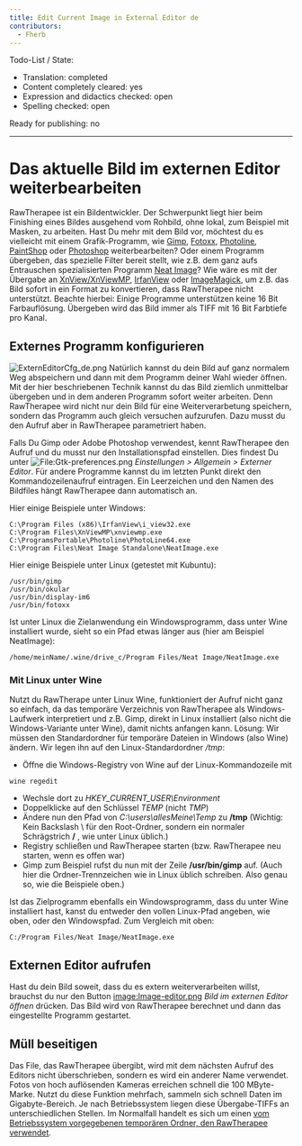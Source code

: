 ```yaml
---
title: Edit Current Image in External Editor de
contributors:
  - Fherb
---
```


Todo-List / State:

- Translation: completed
- Content completely cleared: yes
- Expression and didactics checked: open
- Spelling checked: open

Ready for publishing: no

------------------------------------------------------------------------

# Das aktuelle Bild im externen Editor weiterbearbeiten

RawTherapee ist ein Bildentwickler. Der Schwerpunkt liegt hier beim
Finishing eines Bildes ausgehend vom Rohbild, ohne lokal, zum Beispiel
mit Masken, zu arbeiten. Hast Du mehr mit dem Bild vor, möchtest du es
vielleicht mit einem Grafik-Programm, wie [Gimp](http://www.gimp.org),
[Fotoxx](http://kornelix.net/fotoxx/fotoxx.html),
[Photoline](http://www.pl32.de),
[PaintShop](http://www.paintshoppro.com) oder
[Photoshop](http://de.wikipedia.org/wiki/Adobe_Photoshop)
weiterbearbeiten? Oder einem Programm übergeben, das spezielle Filter
bereit stellt, wie z.B. dem ganz aufs Entrauschen spezialisierten
Programm [Neat Image](http://ni.neatvideo.com)? Wie wäre es mit der
Übergabe an [XnView/XnViewMP](http://www.xnview.com/de/xnviewmp),
[IrfanView](http://http://www.irfanview.de/) oder
[ImageMagick](http://www.imagemagick.org/script/index.php), um z.B. das
Bild sofort in ein Format zu konvertieren, dass RawTherapee nicht
unterstützt. Beachte hierbei: Einige Programme unterstützen keine 16 Bit
Farbauflösung. Übergeben wird das Bild immer als TIFF mit 16 Bit
Farbtiefe pro Kanal.

## Externes Programm konfigurieren

![](ExternEditorCfg_de.png "ExternEditorCfg_de.png") Natürlich kannst du
dein Bild auf ganz normalem Weg abspeichern und dann mit dem Programm
deiner Wahl wieder öffnen. Mit der hier beschriebenen Technik kannst du
das Bild ziemlich unmittelbar übergeben und in dem anderen Programm
sofort weiter arbeiten. Denn RawTherapee wird nicht nur dein Bild für
eine Weiterverarbetung speichern, sondern das Programm auch gleich
versuchen aufzurufen. Dazu musst du den Aufruf aber in RawTherapee
parametriert haben.

Falls Du Gimp oder Adobe Photoshop verwendest, kennt RawTherapee den
Aufruf und du musst nur den Installationspfad einstellen. Dies findest
Du unter
![<File:Gtk-preferences.png>](Gtk-preferences.png "File:Gtk-preferences.png")
*Einstellungen \> Allgemein \> Externer Editor*. Für andere Programme
kannst du im letzten Punkt direkt den Kommandozeilenaufruf eintragen.
Ein Leerzeichen und den Namen des Bildfiles hängt RawTherapee dann
automatisch an.

Hier einige Beispiele unter Windows:

`C:\Program Files (x86)\IrfanView\i_view32.exe`  
`C:\Program Files\XnViewMP\xnviewmp.exe`  
`C:\ProgramsPortable\Photoline\PhotoLine64.exe`  
`C:\Program Files\Neat Image Standalone\NeatImage.exe`

Hier einige Beispiele unter Linux (getestet mit Kubuntu):

`/usr/bin/gimp`  
`/usr/bin/okular`  
`/usr/bin/display-im6`  
`/usr/bin/fotoxx`

Ist unter Linux die Zielanwendung ein Windowsprogramm, dass unter Wine
installiert wurde, sieht so ein Pfad etwas länger aus (hier am Beispiel
NeatImage):

`/home/meinName/.wine/drive_c/Program Files/Neat Image/NeatImage.exe`

### Mit Linux unter Wine

Nutzt du RawTherape unter Linux Wine, funktioniert der Aufruf nicht ganz
so einfach, da das temporäre Verzeichnis von RawTherapee als
Windows-Laufwerk interpretiert und z.B. Gimp, direkt in Linux
installiert (also nicht die Windows-Variante unter Wine), damit nichts
anfangen kann. Lösung: Wir müssen den Standardordner für temporäre
Dateien in Windows (also Wine) ändern. Wir legen ihn auf den
Linux-Standardordner */tmp*:

- Öffne die Windows-Registry von Wine auf der Linux-Kommandozeile mit

`wine regedit`

- Wechsle dort zu *HKEY_CURRENT_USER\Environment*
- Doppelklicke auf den Schlüssel *TEMP* (nicht *TMP*)
- Ändere nun den Pfad von *C:\users\allesMeine\Temp* zu **/tmp**
  (Wichtig: Kein Backslash \\ für den Root-Ordner, sondern ein normaler
  Schrägstrich **/** , wie unter Linux üblich.)
- Registry schließen und RawTherapee starten (bzw. RawTherapee neu
  starten, wenn es offen war)
- Gimp zum Beispiel rufst du nun mit der Zeile **/usr/bin/gimp** auf.
  (Auch hier die Ordner-Trennzeichen wie in Linux üblich schreiben. Also
  genau so, wie die Beispiele oben.)

Ist das Zielprogramm ebenfalls ein Windowsprogramm, dass du unter Wine
installiert hast, kanst du entweder den vollen Linux-Pfad angeben, wie
oben, oder den Windowspfad. Zum Vergleich mit oben:

`C:/Program Files/Neat Image/NeatImage.exe`

## Externen Editor aufrufen

Hast du dein Bild soweit, dass du es extern weiterverarbeiten willst,
brauchst du nur den Button
[image:Image-editor.png](image:Image-editor.png.md) *Bild im
externen Editor öffnen* drücken. Das Bild wird von RawTherapee berechnet
und dann das eingestellte Programm gestartet.

## Müll beseitigen

Das File, das RawTherapee übergibt, wird mit dem nächsten Aufruf des
Editors nicht überschrieben, sondern es wird ein anderer Name verwendet.
Fotos von hoch auflösenden Kameras erreichen schnell die 100
MByte-Marke. Nutzt du diese Funktion mehrfach, sammeln sich schnell
Daten im Gigabyte-Bereich. Je nach Betriebssystem liegen diese
Übergabe-TIFFs an unterschiedlichen Stellen. Im Normalfall handelt es
sich um einen [vom Betriebssystem vorgegebenen temporären Ordner, den
RawTherapee verwendet](File_Paths/de#Tempor.C3.A4rer_Ordner.md).
